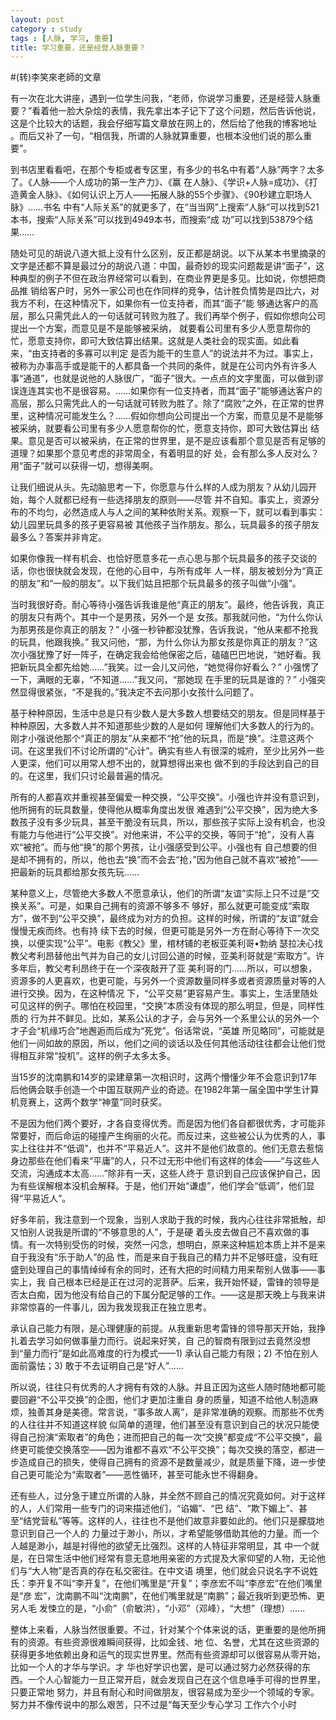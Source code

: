 ```yaml
---
layout: post
category : study
tags : [人脉, 学习, 重要]
title: 学习重要，还是经营人脉重要？
---
```


#(转)李笑來老師的文章

有一次在北大讲座，遇到一位学生问我，“老师，你说学习重要，还是经营人脉重要？”看着他一脸大杂烩的表情，我先拿出本子记下了这个问题，然后告诉他说，这是个比较大的话题，我会仔细写篇文章放在网上的，然后给了他我的博客地址 。而后又补了一句，“相信我，所谓的人脉就算重要，也根本没他们说的那么重要”。

到书店里看看吧，在那个专柜或者专区里，有多少的书名中有着“人脉”两字？太多了。《人脉——个人成功的第一生产力》、《赢 在人脉》、《学识+人脉=成功》、《打造黄金人脉》、《如何认识上万人——拓展人脉的55个步骤》、《90秒建立职场人脉》……书名 中有“人际关系”的就更多了，在“当当网”上搜索“人脉”可以找到521本书，搜索“人际关系”可以找到4949本书，而搜索“成 功”可以找到53879个结果……

随处可见的胡说八道大抵上没有什么区别，反正都是胡说。以下从某本书里摘录的文字是还都不算是最过分的胡说八道：中国，最奇妙的现实问题裁是讲“面子”，这种典型的例子不但在政治界经常可以看到，在商业界更是多见。比如说，你想把商品推 销给客户时，另外一家公司也在作同样的竞争，估计胜负情势是四比六，对我方不利，在这种情况下，如果你有一位支持者，而其“面子”能 够通达客户的高层，那么只需凭此人的一句话就可转败为胜了。我们再举个例子，假如你想向公司提出一个方案，而意见是不是能够被采纳， 就要看公司里有多少人愿意帮你的忙，愿意支持你，即可大致估算出结果。这就是人类社会的现实面。如此看来，“由支持者的多寡可以判定 是否为能干的生意人”的说法并不为过。事实上，被称为办事高手或是能干的人都具备一个共同的条件，就是在公司内外有许多人 事“通道”，也就是说他的人脉很广，“面子”很大。一点点的文字里面，可以做到谬误连连其实也不是很容易。……如果你有一位支持者，而其“面子”能够通达客户的高层，那么只需凭此人的一句话就可转败为胜了。除了“腐败”之外，在正常的世界里，这种情况可能发生么？……假如你想向公司提出一个方案，而意见是不是能够被采纳，就要看公司里有多少人愿意帮你的忙，愿意支持你，即可大致估算出 结果。意见是否可以被采纳，在正常的世界里，是不是应该看那个意见是否有足够的道理？如果那个意见考虑的非常周全，有着明显的好 处，会有那么多人反对么？用“面子”就可以获得一切，想得美啊。

让我们细说从头。先动脑思考一下，你愿意与什么样的人成为朋友？从幼儿园开始，每个人就都已经有一些选择朋友的原则——尽管 并不自知。事实上，资源分布的不均匀，必然造成人与人之间的某种依附关系。观察一下，就可以看到事实：幼儿园里玩具多的孩子更容易被 其他孩子当作朋友。那么，玩具最多的孩子朋友最多么？答案并非肯定。

如果你像我一样有机会、也恰好愿意多花一点心思与那个玩具最多的孩子交谈的话，你也很快就会发现，在他的心目中，与所有成年 人一样，朋友被划分为“真正的朋友”和“一般的朋友”。以下我们姑且把那个玩具最多的孩子叫做“小强”。

当时我很好奇。耐心等待小强告诉我谁是他“真正的朋友”。最终，他告诉我，真正的朋友只有两个。其中一个是男孩，另外一个是 女孩。那我就问他，“为什么你认为那男孩是你真正的朋友？” 小强一秒钟都没犹豫，告诉我说，“他从来都不抢我的玩具，他跟我换。” 我又问他，“那，为什么你认为那女孩是你真正的朋友？”这次小强犹豫了好一阵子，在确定我会给他保密之后，磕磕巴巴地说，“她好看。我 把新玩具全都先给她……”我笑。过一会儿又问他，“她觉得你好看么？” 小强愣了一下，满眼的无辜，“不知道……”我又问，“那她现 在手里的玩具是谁的？” 小强突然显得很紧张，“不是我的。”我决定不去问那小女孩什么问题了。

基于种种原因，生活中总是只有少数人是大多数人想要结交的朋友。但是同样基于种种原因，大多数人并不知道那些少数的人是如何 理解他们大多数人的行为的。刚才小强说他那个“真正的朋友”从来都不“抢”他的玩具，而是“换”。注意这两个词。在这里我们不讨论所谓的“心计”。确实有些人有很深的城府，至少比另外一些人更深，他们可以用常人想不出的，就算想得出来也 做不到的手段达到自己的目的。在这里，我们只讨论最普遍的情况。

所有的人都喜欢并重视甚至偏爱一种交换，“公平交换”。小强也许并没有意识到，他所拥有的玩具数量，使得他从概率角度出发很 难遇到“公平交换”，因为绝大多数孩子没有多少玩具，甚至干脆没有玩具，所以，那些孩子实际上没有机会，也没有能力与他进行“公平交换”。对他来讲，不公平的交换，等同于“抢”，没有人喜欢“被抢”。而与他“换”的那个男孩，让小强感受到公平。小强也有 自己想要的但是却不拥有的，所以，他也去“换”而不会去“抢，”因为他自己就不喜欢“被抢”——把最新的玩具都给那女孩先玩……

某种意义上，尽管绝大多数人不愿意承认，他们的所谓“友谊”实际上只不过是“交换关系”。可是，如果自己拥有的资源不够多不 够好，那么就更可能变成“索取方”，做不到“公平交换”，最终成为对方的负担。这样的时候，所谓的“友谊”就会慢慢无疾而终。也有持 续下去的时候，但更可能是另外一方在耐心等待下一次交换，以便实现“公平”。电影《教父》里，棺材铺的老板亚美利哥•勃纳 瑟拉决心找教父考利昂替他出气并为自己的女儿讨回公道的时候，亚美利哥就是“索取方”。许多年后，教父考利昂终于在一个深夜敲开了亚 美利哥的门……所以，可以想象，资源多的人更喜欢，也更可能，与另外一个资源数量同样多或者资源质量对等的人进行交换。因为，在这种情况 下，“公平交易”更容易产生。事实上，生活里随处可见这样的例子。哪怕在校园里，“交换”本质没有体现的那么明显，但是，同样性质的 行为并不鲜见。比如，某系公认的才子，会与另外一个系里公认的另外一个才子会“机缘巧合”地邂逅而后成为“死党”。俗话常说，“英雄 所见略同”，可能就是他们一间如故的原因，所以，他们之间的谈话以及任何其他活动往往都会让他们觉得相互非常“投机”。这样的例子太多太多。

当15岁的沈南鹏和14岁的梁建章第一次相识时，这两个懵懂少年不会意识到17年后他俩会联手创造一个中国互联网产业的奇迹。在1982年第一届全国中学生计算机竞赛上，这两个数学“神童”同时获奖。

不是因为他们两个要好，才各自变得优秀。而是因为他们各自都很优秀，才可能非常要好，而后命运的碰撞产生绚丽的火花。而反过来，这些被公认为优秀的人，事实上往往并不“低调”，也并不“平易近人”。这并不是他们故意的。他们无意去惹恼身边那些在他们看来“平庸”的人，只不过无形中他们有这样的体会——“与这些人交流，沟通成本太高……”除非有一天，这些人终于 意识到自己应该保护自己，因为有些误解根本没机会解释。于是，他们开始“谦虚”，他们学会“低调”，他们显得“平易近人”。

好多年前，我注意到一个现象，当别人求助于我的时候，我内心往往非常抵触，却又怕别人说我是所谓的“不够意思的人”，于是硬 着头皮去做自己不喜欢做的事情。有一次特别受伤的时候，突然一闪念，想明白，原来这种尴尬本质上并不是来自于我没有“乐于助人”的品 性，而是来自于我自己的精力并不足够旺盛，没有旺盛到处理自己的事情绰绰有余的同时，还有大把的时间精力用来帮别人做事——事实上，我 自己根本已经是正在过河的泥菩萨。后来，我开始怀疑，雷锋的领导是否太白痴，因为他没有给自己的下属分配足够的工作。——这是那天晚上与我来讲非常惊喜的一件事儿，因为我发现我正在独立思考。

承认自己能力有限，是心理健康的前提。从我重新思考雷锋的领导那天开始，我挣扎着去学习如何做事量力而行。说起来好笑，自 己的智商有限到过去竟然没想到“量力而行”是如此高难度的行为模式——1) 承认自己能力有限；2) 不怕在别人面前露怯；3) 敢于不去证明自己是“好人”……

所以说，往往只有优秀的人才拥有有效的人脉。并且正因为这些人随时随地都可能要回避“不公平交换”的企图，他们才更加注重自 身的质量，知道不给他人制造麻烦，独善其身是美德。常言说，“事多故人离”，是非常准确的观察。而那些不优秀的人往往并不知道这样貌 似简单的道理，他们甚至没有意识到自己的状况只能使得自己扮演“索取者”的角色；进而把自己的每一次“交换”都变成“不公平交换”，最 终更可能使交换落空——因为谁都不喜欢“不公平交换”；每次交换的落空，都进一步造成自己的损失，使得自己拥有的资源不是数量减少，就是质量下降，进一步使自己更可能沦为“索取者”——恶性循环，甚至可能永世不得翻身。

还有些人，过分急于建立所谓的人脉，并全然不顾自己的情况究竟如何。对于这样的人，人们常用一些专门的词来描述他们，“谄媚”、“巴 结”、“欺下媚上”、甚至“结党营私”等等。这样的人，往往也不是他们故意非要如此的。他们只是朦胧地意识到自己一个人的 力量过于渺小，所以，才希望能够借助其他的力量。而一个人越是渺小，越是衬得他的欲望无比强烈。这样的人特征非常明显，其 中一个就是，在日常生活中他们经常有意无意地用亲密的方式提及大家仰望的人物，无论他们与“大人物”是否真的存在私交密往。在中文语 境里，他们就会只说名字不说姓氏：李开复不叫“李开复”，在他们嘴里是“开复”；李彦宏不叫“李彦宏”在他们嘴里是“彦 宏”，沈南鹏不叫“沈南鹏”，在他们嘴里就是“南鹏”；最近我听到更恐怖、更另人毛 发悚立的是，“小俞”（俞敏洪），“小邓”（邓峰），“大想”（理想）……

整体上来看，人脉当然很重要。不过，针对某个个体来说的话，更重要的是他所拥有的资源。有些资源很难瞬间获得，比如金钱、地 位、名誉，尤其在这些资源的获得更多地依赖出身和运气的现实世界里。然而有些资源却可以很容易从零开始，比如一个人的才华与学识。才 华也好学识也罢，是可以通过努力必然获得的东西。一个人心智能力一旦正常开启，就会发现自己在这个信息唾手可得的世界里，只要正常地 努力，并且有耐心和时间做朋友，很容易成为至少一个领域的专家。努力并不像传说中的那么艰苦，只不过是“每天至少专心学习 工作六个小时